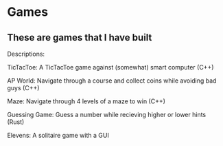 # Games
These are games that I have built
----------------------------------

Descriptions:

TicTacToe:  A TicTacToe game against (somewhat) smart computer (C++)

AP World:  Navigate through a course and collect coins while avoiding bad guys (C++)

Maze:  Navigate through 4 levels of a maze to win (C++)

Guessing Game:  Guess a number while recieving higher or lower hints (Rust)

Elevens: A solitaire game with a GUI
